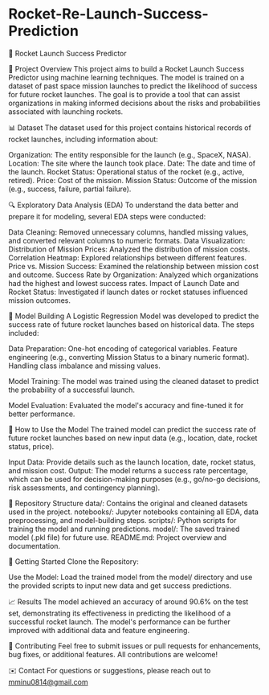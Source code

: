 # Rocket-Re-Launch-Success-Prediction

🚀 Rocket Launch Success Predictor

📑 Project Overview
This project aims to build a Rocket Launch Success Predictor using machine learning techniques. The model is trained on a dataset of past space mission launches to predict the likelihood of success for future rocket launches. The goal is to provide a tool that can assist organizations in making informed decisions about the risks and probabilities associated with launching rockets.

📊 Dataset
The dataset used for this project contains historical records of rocket launches, including information about:

Organization: The entity responsible for the launch (e.g., SpaceX, NASA).
Location: The site where the launch took place.
Date: The date and time of the launch.
Rocket Status: Operational status of the rocket (e.g., active, retired).
Price: Cost of the mission.
Mission Status: Outcome of the mission (e.g., success, failure, partial failure).

🔍 Exploratory Data Analysis (EDA)
To understand the data better and prepare it for modeling, several EDA steps were conducted:

Data Cleaning: Removed unnecessary columns, handled missing values, and converted relevant columns to numeric formats.
Data Visualization:
Distribution of Mission Prices: Analyzed the distribution of mission costs.
Correlation Heatmap: Explored relationships between different features.
Price vs. Mission Success: Examined the relationship between mission cost and outcome.
Success Rate by Organization: Analyzed which organizations had the highest and lowest success rates.
Impact of Launch Date and Rocket Status: Investigated if launch dates or rocket statuses influenced mission outcomes.

🧠 Model Building
A Logistic Regression Model was developed to predict the success rate of future rocket launches based on historical data. The steps included:

Data Preparation:
One-hot encoding of categorical variables.
Feature engineering (e.g., converting Mission Status to a binary numeric format).
Handling class imbalance and missing values.

Model Training:
The model was trained using the cleaned dataset to predict the probability of a successful launch.

Model Evaluation:
Evaluated the model's accuracy and fine-tuned it for better performance.

🔮 How to Use the Model
The trained model can predict the success rate of future rocket launches based on new input data (e.g., location, date, rocket status, price).

Input Data: Provide details such as the launch location, date, rocket status, and mission cost.
Output: The model returns a success rate percentage, which can be used for decision-making purposes (e.g., go/no-go decisions, risk assessments, and contingency planning).

📁 Repository Structure
data/: Contains the original and cleaned datasets used in the project.
notebooks/: Jupyter notebooks containing all EDA, data preprocessing, and model-building steps.
scripts/: Python scripts for training the model and running predictions.
model/: The saved trained model (.pkl file) for future use.
README.md: Project overview and documentation.

🚀 Getting Started
Clone the Repository:

Use the Model: Load the trained model from the model/ directory and use the provided scripts to input new data and get success predictions.

📈 Results
The model achieved an accuracy of around 90.6% on the test set, demonstrating its effectiveness in predicting the likelihood of a successful rocket launch. The model's performance can be further improved with additional data and feature engineering.

🤝 Contributing
Feel free to submit issues or pull requests for enhancements, bug fixes, or additional features. All contributions are welcome!

✉️ Contact
For questions or suggestions, please reach out to mminu0814@gmail.com

